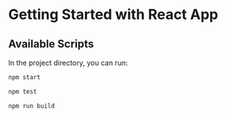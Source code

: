 # Getting Started with React App

## Available Scripts

In the project directory, you can run:

```bash
npm start

npm test

npm run build
```
